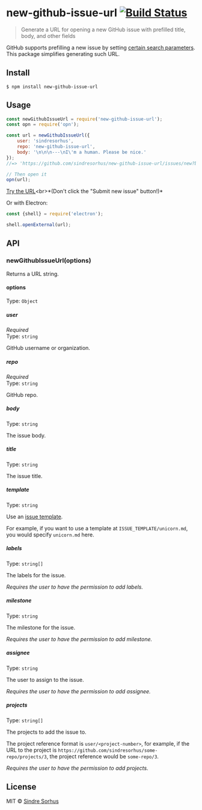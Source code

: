 # new-github-issue-url [![Build Status](https://travis-ci.com/sindresorhus/new-github-issue-url.svg?branch=master)](https://travis-ci.com/sindresorhus/new-github-issue-url)

> Generate a URL for opening a new GitHub issue with prefilled title, body, and other fields

GitHub supports prefilling a new issue by setting [certain search parameters](https://help.github.com/articles/about-automation-for-issues-and-pull-requests-with-query-parameters/). This package simplifies generating such URL.


## Install

```
$ npm install new-github-issue-url
```


## Usage

```js
const newGithubIssueUrl = require('new-github-issue-url');
const opn = require('opn');

const url = newGithubIssueUrl({
	user: 'sindresorhus',
	repo: 'new-github-issue-url',
	body: '\n\n\n---\nI\'m a human. Please be nice.'
});
//=> 'https://github.com/sindresorhus/new-github-issue-url/issues/new?body=%0A%0A%0A---%0AI%27m+a+human.+Please+be+nice.'

// Then open it
opn(url);
```

[Try the URL](https://github.com/sindresorhus/new-github-issue-url/issues/new?body=%0A%0A%0A---%0AI%27m+a+human.+Please+be+nice.)<br>*(Don't click the "Submit new issue" button!)*

Or with Electron:

```js
const {shell} = require('electron');

shell.openExternal(url);
```


## API

### newGithubIssueUrl(options)

Returns a URL string.

#### options

Type: `Object`

##### user

*Required*<br>
Type: `string`

GitHub username or organization.

##### repo

*Required*<br>
Type: `string`

GitHub repo.

##### body

Type: `string`

The issue body.

##### title

Type: `string`

The issue title.

##### template

Type: `string`

Use an [issue template](https://help.github.com/articles/manually-creating-a-single-issue-template-for-your-repository/).

For example, if you want to use a template at `ISSUE_TEMPLATE/unicorn.md`, you would specify `unicorn.md` here.

##### labels

Type: `string[]`

The labels for the issue.

*Requires the user to have the permission to add labels.*

##### milestone

Type: `string`

The milestone for the issue.

*Requires the user to have the permission to add milestone.*

##### assignee

Type: `string`

The user to assign to the issue.

*Requires the user to have the permission to add assignee.*

##### projects

Type: `string[]`

The projects to add the issue to.

The project reference format is `user/<project-number>`, for example, if the URL to the project is `https://github.com/sindresorhus/some-repo/projects/3`, the project reference would be `some-repo/3`.

*Requires the user to have the permission to add projects.*


## License

MIT © [Sindre Sorhus](https://sindresorhus.com)
